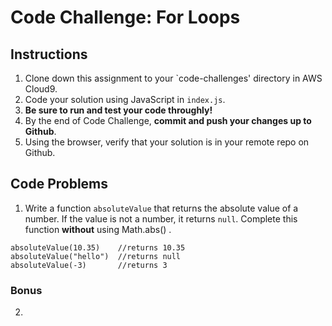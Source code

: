 # Code Challenge: For Loops

## Instructions

1. Clone down this assignment to your `code-challenges' directory in AWS Cloud9.  
2. Code your solution using JavaScript in `index.js`. 
3. **Be sure to run and test your code throughly!**
4. By the end of Code Challenge, **commit and push your changes up to Github**.
5. Using the browser, verify that your solution is in your remote repo on Github.

## Code Problems

1. Write a function `absoluteValue` that returns the absolute value of a number. If the value is not a number, it returns `null`. Complete this function **without** using Math.abs() .
```
absoluteValue(10.35)    //returns 10.35
absoluteValue("hello")  //returns null
absoluteValue(-3)       //returns 3
```


### Bonus 
2. 
